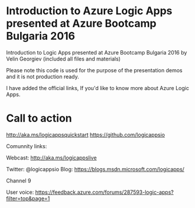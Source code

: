 # Introduction to Azure Logic Apps presented at Azure Bootcamp Bulgaria 2016

Introduction to Logic Apps presented at Azure Bootcamp Bulgaria 2016 by Velin Georgiev (included all files and materials)

Please note this code is used for the purpose of the presentation demos and it is not production ready.

I have added the official links, If you'd like to know more about Azure Logic Apps.

# Call to action
http://aka.ms/logicappsquickstart
https://github.com/logicappsio

Comunnity links:

Webcast: http://aka.ms/logicappslive

Twitter: @logicappsio
Blog: https://blogs.msdn.microsoft.com/logicapps/

Channel 9

User voice: https://feedback.azure.com/forums/287593-logic-apps?filter=top&page=1





